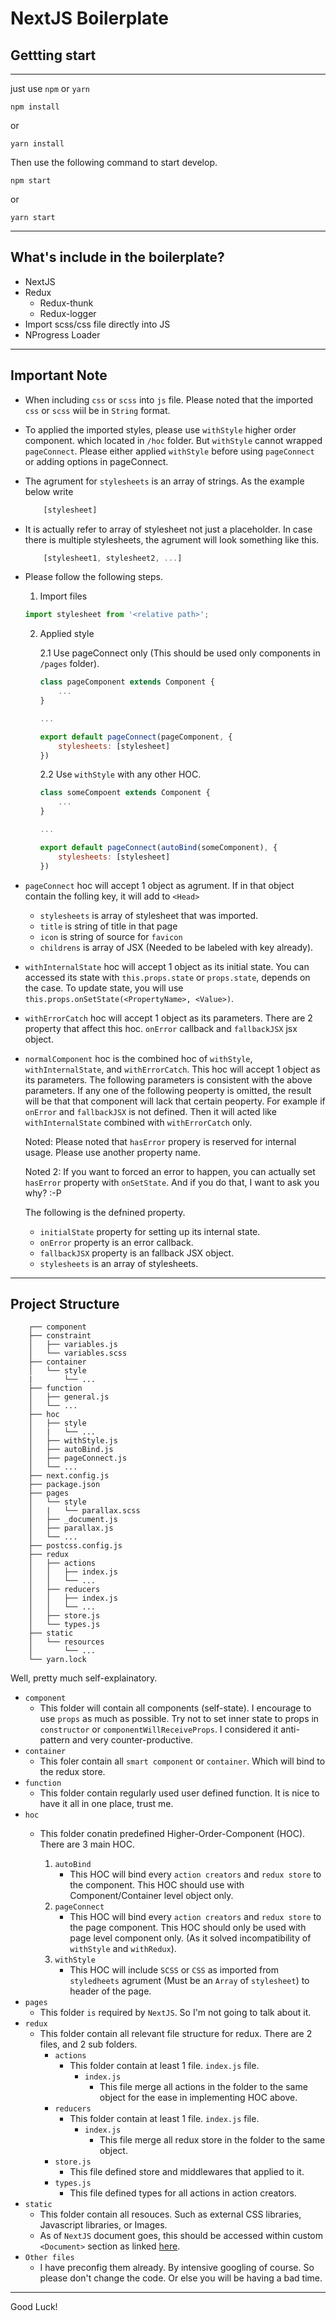 # NextJS Boilerplate

## Gettting start
---
just use `npm` or `yarn`
```
npm install
```
or
```
yarn install
```

Then use the following command to start develop.
```
npm start
```
or
```
yarn start
```
---

## What's include in the boilerplate?
- NextJS
- Redux
    - Redux-thunk
    - Redux-logger
- Import scss/css file directly into JS
- NProgress Loader

---
## Important Note
- When including `css` or `scss` into `js` file. Please noted that the imported `css` or `scss` wiil be in `String` format.

- To applied the imported styles, please use `withStyle` higher order component. which located in `/hoc` folder. But `withStyle` cannot wrapped `pageConnect`. Please either applied `withStyle` before using `pageConnect` or adding options in pageConnect.
- The agrument for `stylesheets` is an array of strings. As the example below write
    ```jsx
        [stylesheet]
    ```
- It is actually refer to array of stylesheet not just a placeholder. In case there is multiple stylesheets, the agrument will look something like this.
    ```jsx
        [stylesheet1, stylesheet2, ...]
    ```
- Please follow the following steps.

    1. Import files
    ```jsx
    import stylesheet from '<relative path>';
    ```

    2. Applied style

        2.1 Use pageConnect only (This should be used only components in `/pages` folder).

        ```jsx
        class pageComponent extends Component {
            ...
        }

        ...

        export default pageConnect(pageComponent, {
            stylesheets: [stylesheet]
        })
        ```

        2.2 Use `withStyle` with any other HOC.

        ```jsx
        class someCompoent extends Component {
            ...
        }

        ...

        export default pageConnect(autoBind(someComponent), {
            stylesheets: [stylesheet]
        })
        ```
- `pageConnect` hoc will accept 1 object as agrument. If in that object contain the folling key, it will add to `<Head>`
    - `stylesheets` is array of stylesheet that was imported.
    - `title` is string of title in that page
    - `icon` is string of source for `favicon`
    - `childrens` is array of JSX (Needed to be labeled with key already).
- `withInternalState` hoc will accept 1 object as its initial state. You can accessed its state with `this.props.state` or `props.state`, depends on the case. To update state, you will use `this.props.onSetState(<PropertyName>, <Value>)`.
- `withErrorCatch` hoc will accept 1 object as its parameters. There are 2 property that affect this hoc. `onError` callback and `fallbackJSX` jsx object.
- `normalComponent` hoc is the combined hoc of `withStyle`, `withInternalState`, and `withErrorCatch`. This hoc will accept 1 object as its parameters. The following parameters is consistent with the above parameters. If any one of the following peoperty is omitted, the result will be that that component will lack that certain peoperty. For example if `onError` and `fallbackJSX` is not defined. Then it will acted like `withInternalState` combined with `withErrorCatch` only.

    Noted: Please noted that `hasError` propery is reserved for internal usage. Please use another property name.

    Noted 2: If you want to forced an error to happen, you can actually set `hasError` property with `onSetState`. And if you do that, I want to ask you why? :-P

    The following is the defnined property.
    - `initialState` property for setting up its internal state.
    - `onError` property is an error callback.
    - `fallbackJSX` property is an fallback JSX object.
    - `stylesheets` is an array of stylesheets.


---

## Project Structure
```
    ┌── component
    ├── constraint
    │   ├── variables.js
    │   └── variables.scss
    ├── container
    │   └── style
    |       └── ...
    ├── function
    │   ├── general.js
    │   └── ...
    ├── hoc
    │   ├── style
    │   |   └── ...
    │   ├── withStyle.js
    │   ├── autoBind.js
    │   ├── pageConnect.js
    │   └── ...
    ├── next.config.js
    ├── package.json
    ├── pages
    │   └── style
    │   |   └── parallax.scss
    │   ├── _document.js
    │   ├── parallax.js
    │   └── ...
    ├── postcss.config.js
    ├── redux
    │   ├── actions
    │   │   ├── index.js
    │   │   └── ...
    │   ├── reducers
    │   │   ├── index.js
    │   │   └── ...
    │   ├── store.js
    │   └── types.js
    ├── static
    │   └── resources
    │       └── ...
    └── yarn.lock
```

Well, pretty much self-explainatory.

- `component`
    - This folder will contain all components (self-state). I encourage to use `props` as much as possible. Try not to set inner state to props in `constructor` or `componentWillReceiveProps`. I considered it anti-pattern and very counter-productive.
- `container`
    - This foler contain all `smart component` or `container`. Which will bind to the redux store.
- `function`
    - This folder contain regularly used user defined function. It is nice to have it all in one place, trust me.
- `hoc`
    - This folder conatin predefined Higher-Order-Component (HOC). There are 3 main HOC.

        1. `autoBind`
            - This HOC will bind every `action creators` and `redux store` to the component. This HOC should use with Component/Container level object only.
        2. `pageConnect`
            - This HOC will bind every `action creators` and `redux store` to the page component. This HOC should only be used with page level component only. (As it solved incompatibility of `withStyle` and `withRedux`).
        3. `withStyle`
            - This HOC will include `SCSS` or `CSS` as imported from `styledheets` agrument (Must be an `Array` of `stylesheet`) 
            to header of the page.
- `pages`
    - This folder `is` required by `NextJS`. So I'm not going to talk about it.
- `redux`
    - This folder contain all relevant file structure for redux. There are 2 files, and 2 sub folders.
        - `actions`
            - This folder contain at least 1 file. `index.js` file.
                - `index.js`
                    - This file merge all actions in the folder to the same object for the ease in implementing HOC above.
        - `reducers`
            - This folder contain at least 1 file. `index.js` file.
                - `index.js`
                    - This file merge all redux store in the folder to the same object.
        - `store.js`
            - This file defined store and middlewares that applied to it.
        - `types.js`
            - This file defined types for all actions in action creators.
- `static`
    - This folder contain all resouces. Such as external CSS libraries, Javascript libraries, or Images.
    - As of `NextJS` document goes, this should be accessed within custom `<Document>` section as linked [here](https://github.com/zeit/next.js/#custom-document).
- `Other files`
    - I have preconfig them already. By intensive googling of course. So please don't change the code. Or else you will be having a bad time.

---

Good Luck! 

